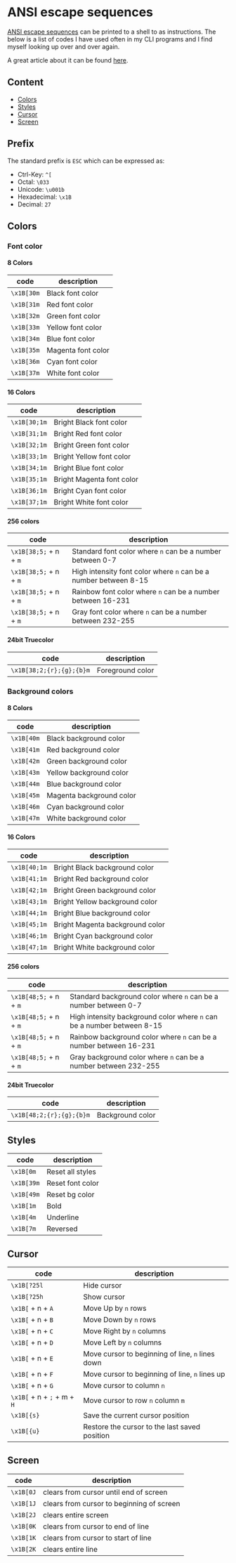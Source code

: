 # ANSI escape sequences

[ANSI escape sequences](https://en.wikipedia.org/wiki/ANSI_escape_code) can be printed to a shell to as instructions.
The below is a list of codes I have used often in my CLI programs and I find myself looking up over and over again.

A great article about it can be found [here](https://www.lihaoyi.com/post/BuildyourownCommandLinewithANSIescapecodes.html).

## Content

- [Colors](#colors)
- [Styles](#styles)
- [Cursor](#cursor)
- [Screen](#screen)

## Prefix

The standard prefix is `ESC` which can be expressed as:

- Ctrl-Key: `^[`
- Octal: `\033`
- Unicode: `\u001b`
- Hexadecimal: `\x1B`
- Decimal: `27`

## Colors

### Font color

#### 8 Colors

| code       | description        |
| ---------- | ------------------ |
| `\x1B[30m` | Black font color   |
| `\x1B[31m` | Red font color     |
| `\x1B[32m` | Green font color   |
| `\x1B[33m` | Yellow font color  |
| `\x1B[34m` | Blue font color    |
| `\x1B[35m` | Magenta font color |
| `\x1B[36m` | Cyan font color    |
| `\x1B[37m` | White font color   |

#### 16 Colors

| code         | description               |
| ------------ | ------------------------- |
| `\x1B[30;1m` | Bright Black font color   |
| `\x1B[31;1m` | Bright Red font color     |
| `\x1B[32;1m` | Bright Green font color   |
| `\x1B[33;1m` | Bright Yellow font color  |
| `\x1B[34;1m` | Bright Blue font color    |
| `\x1B[35;1m` | Bright Magenta font color |
| `\x1B[36;1m` | Bright Cyan font color    |
| `\x1B[37;1m` | Bright White font color   |

#### 256 colors

| code                    | description                                                      |
| ----------------------- | ---------------------------------------------------------------- |
| `\x1B[38;5;` + n + `m ` | Standard font color where `n` can be a number between 0-7        |
| `\x1B[38;5;` + n + `m ` | High intensity font color where `n` can be a number between 8-15 |
| `\x1B[38;5;` + n + `m ` | Rainbow font color where `n` can be a number between 16-231      |
| `\x1B[38;5;` + n + `m ` | Gray font color where `n` can be a number between 232-255        |

#### 24bit Truecolor

| code                          | description      |
| ----------------------------- | ---------------- |
| `\x1B[38;2;{r};{g};{b}m`      | Foreground color |

### Background colors

#### 8 Colors

| code       | description              |
| ---------- | ------------------------ |
| `\x1B[40m` | Black background color   |
| `\x1B[41m` | Red background color     |
| `\x1B[42m` | Green background color   |
| `\x1B[43m` | Yellow background color  |
| `\x1B[44m` | Blue background color    |
| `\x1B[45m` | Magenta background color |
| `\x1B[46m` | Cyan background color    |
| `\x1B[47m` | White background color   |

#### 16 Colors

| code         | description                     |
| ------------ | ------------------------------- |
| `\x1B[40;1m` | Bright Black background color   |
| `\x1B[41;1m` | Bright Red background color     |
| `\x1B[42;1m` | Bright Green background color   |
| `\x1B[43;1m` | Bright Yellow background color  |
| `\x1B[44;1m` | Bright Blue background color    |
| `\x1B[45;1m` | Bright Magenta background color |
| `\x1B[46;1m` | Bright Cyan background color    |
| `\x1B[47;1m` | Bright White background color   |

#### 256 colors

| code                    | description                                                            |
| ----------------------- | ---------------------------------------------------------------------- |
| `\x1B[48;5;` + n + `m ` | Standard background color where `n` can be a number between 0-7        |
| `\x1B[48;5;` + n + `m ` | High intensity background color where `n` can be a number between 8-15 |
| `\x1B[48;5;` + n + `m ` | Rainbow background color where `n` can be a number between 16-231      |
| `\x1B[48;5;` + n + `m ` | Gray background color where `n` can be a number between 232-255        |

#### 24bit Truecolor

| code                          | description      |
| ----------------------------- | ---------------- |
| `\x1B[48;2;{r};{g};{b}m`      | Background color |

## Styles

| code      | description      |
| --------- | ---------------- |
| `\x1B[0m` | Reset all styles |
| `\x1B[39m`| Reset font color |
| `\x1B[49m`| Reset bg color   |
| `\x1B[1m` | Bold             |
| `\x1B[4m` | Underline        |
| `\x1B[7m` | Reversed         |

## Cursor

| code                        | description                                      |
| --------------------------- | ------------------------------------------------ |
| `\x1B[?25l`                 | Hide cursor                                      |
| `\x1B[?25h`                 | Show cursor                                      |
| `\x1B[` + n + `A`           | Move Up by `n` rows                              |
| `\x1B[` + n + `B`           | Move Down by `n` rows                            |
| `\x1B[` + n + `C`           | Move Right by `n` columns                        |
| `\x1B[` + n + `D`           | Move Left by `n` columns                         |
| `\x1B[` + n + `E`           | Move cursor to beginning of line, `n` lines down |
| `\x1B[` + n + `F`           | Move cursor to beginning of line, `n` lines up   |
| `\x1B[` + n + `G`           | Move cursor to column `n`                        |
| `\x1B[` + n + `;` + m + `H` | Move cursor to row `n` column `m`                |
| `\x1B[{s}`                  | Save the current cursor position                 |
| `\x1B[{u}`                  | Restore the cursor to the last saved position    |

## Screen

| code      | description                               |
| --------- | ----------------------------------------- |
| `\x1B[0J` | clears from cursor until end of screen    |
| `\x1B[1J` | clears from cursor to beginning of screen |
| `\x1B[2J` | clears entire screen                      |
| `\x1B[0K` | clears from cursor to end of line         |
| `\x1B[1K` | clears from cursor to start of line       |
| `\x1B[2K` | clears entire line                        |
